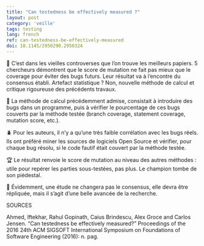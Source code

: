 ```yaml
---
title: "Can testedness be effectively measured ?"
layout: post
category: 'veille'
tags: testing
lang: french
ref: can-testedness-be-effectively-measured
doi: 10.1145/2950290.2950324
---
```


🔨 C’est dans les vieilles controverses que l’on trouve les meilleurs papiers. 5 chercheurs démontrent que le score de mutation ne fait pas mieux que le coverage pour éviter des bugs futurs. Leur résultat va à l’encontre du consensus établi. Artefact statistique ? Non, nouvelle méthode de calcul et critique rigoureuse des précédents travaux.

🐛 La méthode de calcul précédemment admise, consistait à introduire des bugs dans un programme, puis à vérifier le pourcentage de ces bugs couverts par la méthode testée (branch coverage, statement coverage, mutation score, etc.).

🪲 Pour les auteurs, il n’y a qu’une très faible corrélation avec les bugs réels. Ils ont préféré miner les sources de logiciels Open Source et vérifier, pour chaque bug résolu, si le code fautif était couvert par la méthode testée.

🏆 Le résultat renvoie le score de mutation au niveau des autres méthodes : utile pour repérer les parties sous-testées, pas plus. Le champion tombe de son piédestal.

📝 Évidemment, une étude ne changera pas le consensus, elle devra être répliquée, mais il s’agit d’une belle avancée de la recherche.

SOURCES

Ahmed, Iftekhar, Rahul Gopinath, Caius Brindescu, Alex Groce and Carlos Jensen. “Can testedness be effectively measured?” Proceedings of the 2016 24th ACM SIGSOFT International Symposium on Foundations of Software Engineering (2016): n. pag.